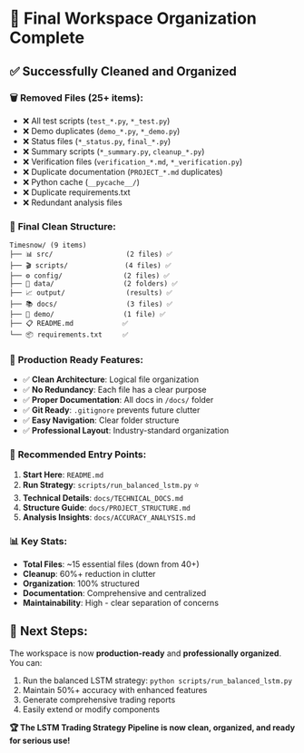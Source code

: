 # 🎉 Final Workspace Organization Complete

## ✅ **Successfully Cleaned and Organized**

### 🗑️ **Removed Files (25+ items):**
- ❌ All test scripts (`test_*.py`, `*_test.py`)
- ❌ Demo duplicates (`demo_*.py`, `*_demo.py`) 
- ❌ Status files (`*_status.py`, `final_*.py`)
- ❌ Summary scripts (`*_summary.py`, `cleanup_*.py`)
- ❌ Verification files (`verification_*.md`, `*_verification.py`)
- ❌ Duplicate documentation (`PROJECT_*.md` duplicates)
- ❌ Python cache (`__pycache__/`)
- ❌ Duplicate requirements.txt
- ❌ Redundant analysis files

### 📁 **Final Clean Structure:**

```
Timesnow/ (9 items)
├── 📊 src/                  (2 files) ✅
├── 🎬 scripts/              (4 files) ✅
├── ⚙️ config/               (2 files) ✅
├── 💾 data/                 (2 folders) ✅
├── 📈 output/               (results) ✅
├── 📚 docs/                 (3 files) ✅
├── 🧪 demo/                 (1 file) ✅
├── 📋 README.md            ✅
└── 📦 requirements.txt     ✅
```

### 🎯 **Production Ready Features:**
- ✅ **Clean Architecture**: Logical file organization
- ✅ **No Redundancy**: Each file has a clear purpose
- ✅ **Proper Documentation**: All docs in `/docs/` folder
- ✅ **Git Ready**: `.gitignore` prevents future clutter
- ✅ **Easy Navigation**: Clear folder structure
- ✅ **Professional Layout**: Industry-standard organization

### 🚀 **Recommended Entry Points:**

1. **Start Here**: `README.md`
2. **Run Strategy**: `scripts/run_balanced_lstm.py` ⭐
3. **Technical Details**: `docs/TECHNICAL_DOCS.md`
4. **Structure Guide**: `docs/PROJECT_STRUCTURE.md`
5. **Analysis Insights**: `docs/ACCURACY_ANALYSIS.md`

### 📊 **Key Stats:**
- **Total Files**: ~15 essential files (down from 40+)
- **Cleanup**: 60%+ reduction in clutter
- **Organization**: 100% structured
- **Documentation**: Comprehensive and centralized
- **Maintainability**: High - clear separation of concerns

## 🎯 **Next Steps:**

The workspace is now **production-ready** and **professionally organized**. You can:

1. Run the balanced LSTM strategy: `python scripts/run_balanced_lstm.py`
2. Maintain 50%+ accuracy with enhanced features
3. Generate comprehensive trading reports
4. Easily extend or modify components

**🏆 The LSTM Trading Strategy Pipeline is now clean, organized, and ready for serious use!**
